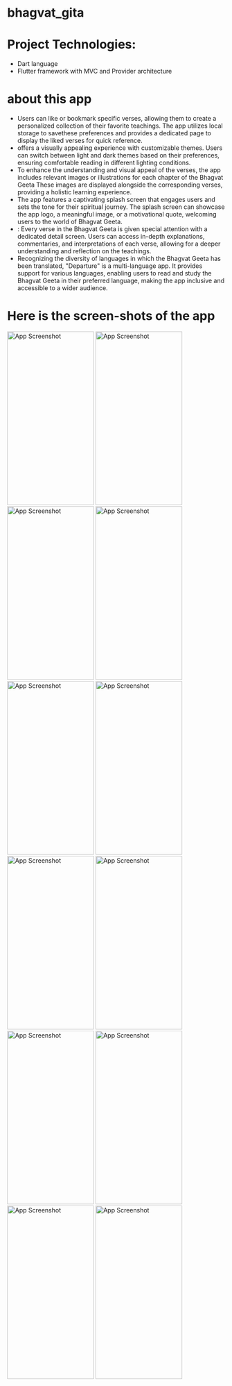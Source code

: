 # bhagvat_gita

# Project Technologies:
- Dart language
- Flutter framework with MVC and Provider architecture

# about this app
- Users can like or bookmark specific verses, allowing them to create a personalized collection of their favorite teachings. The app utilizes local storage to savethese preferences and provides a dedicated page to display the liked verses for quick reference.
-  offers a visually appealing experience with customizable themes. Users can switch between light and dark themes based on their preferences, ensuring comfortable reading in different lighting conditions.
-  To enhance the understanding and visual appeal of the verses, the app includes relevant images or illustrations for each chapter of the Bhagvat Geeta These images are displayed alongside the corresponding verses, providing a holistic learning experience.
-   The app features a captivating splash screen that engages users and sets the tone for their spiritual journey. The splash screen can showcase the app logo, a meaningful image, or a motivational quote, welcoming users to the world of Bhagvat Geeta.
-   : Every verse in the Bhagvat Geeta is given special attention with a dedicated detail screen. Users can access in-depth explanations, commentaries, and interpretations of each verse, allowing for a deeper understanding and reflection on the teachings.
-   Recognizing the diversity of languages in which the Bhagvat Geeta has been translated, "Departure" is a multi-language app. It provides support for various languages, enabling users to read and study the Bhagvat Geeta in their preferred language, making the app inclusive and accessible to a wider audience.

# Here is the screen-shots of the app

<img src="https://github.com/user-attachments/assets/c60985da-b094-46d6-959e-f0d7a40a3571" alt="App Screenshot" width="200" height="400"/>
<img src="https://github.com/user-attachments/assets/ba17c2ee-6b70-48cc-846f-a526b74bb0ce" alt="App Screenshot" width="200" height="400"/>
<img src="https://github.com/user-attachments/assets/e5a3f745-ec53-4399-9fa5-d014b2f314e9" alt="App Screenshot" width="200" height="400"/>
<img src="https://github.com/user-attachments/assets/6193b204-9e8f-4705-ab65-f44ebd904cfb" alt="App Screenshot" width="200" height="400"/>
<img src="https://github.com/user-attachments/assets/fbebddc9-e724-4a5d-bde3-70a9232dabde" alt="App Screenshot" width="200" height="400"/>
<img src="https://github.com/user-attachments/assets/6b0fdd48-2556-423d-8ff3-923ec5ee2795" alt="App Screenshot" width="200" height="400"/>
<img src="https://github.com/user-attachments/assets/63458632-9f73-408c-b317-5bce811dd416" alt="App Screenshot" width="200" height="400"/>
<img src="https://github.com/user-attachments/assets/cd0e7744-81ff-4449-b3b6-55624cae1246" alt="App Screenshot" width="200" height="400"/>
<img src="https://github.com/user-attachments/assets/ccadd7aa-42a2-4f4f-91d3-9da8c5e8a503" alt="App Screenshot" width="200" height="400"/>
<img src="https://github.com/user-attachments/assets/d40bc9ca-909c-458e-92d1-67239d4e6eff" alt="App Screenshot" width="200" height="400"/>
<img src="https://github.com/user-attachments/assets/62e516b3-4397-4d26-a93a-e74d7afaf517" alt="App Screenshot" width="200" height="400"/>
<img src="https://github.com/user-attachments/assets/8c323249-181f-49f6-9629-c149bbfbe639" alt="App Screenshot" width="200" height="400"/>
